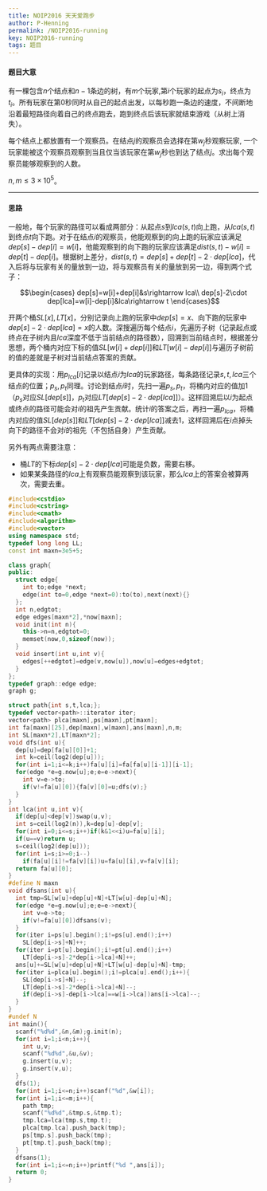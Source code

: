 ```yaml
---
title: NOIP2016 天天爱跑步
author: P-Henning
permalink: /NOIP2016-running
key: NOIP2016-running
tags: 题目
---
```


#### 题目大意

有一棵包含$n$个结点和$n−1$条边的树，有$m$个玩家,第$i$个玩家的起点为$s_i$，终点为$t_i$。所有玩家在第$0$秒同时从自己的起点出发，以每秒跑一条边的速度，不间断地沿着最短路径向着自己的终点跑去，跑到终点后该玩家就结束游戏（从树上消失）。

每个结点上都放置有一个观察员。在结点$j$的观察员会选择在第$w_j$秒观察玩家, 一个玩家能被这个观察员观察到当且仅当该玩家在第$w_j$秒也到达了结点$j$。求出每个观察员能够观察到的人数。

$n,m\leqslant 3\times 10^5$。

<!--more-->

---

#### 思路

一般地，每个玩家的路径可以看成两部分：从起点$s$到$lca(s,t)$向上跑，从$lca(s,t)$到终点$t$向下跑。对于在结点$i$的观察员，他能观察到的向上跑的玩家应该满足$dep[s]-dep[i]=w[i]$，他能观察到的向下跑的玩家应该满足$dist(s,t)-w[i]=dep[t]-dep[i]$。根据树上差分，$dist(s,t)=dep[s]+dep[t]-2\cdot dep[lca]$，代入后将与玩家有关的量放到一边，将与观察员有关的量放到另一边，得到两个式子：

$$\begin{cases}
dep[s]=w[i]+dep[i]&s\rightarrow lca\\
dep[s]-2\cdot dep[lca]=w[i]-dep[i]&lca\rightarrow t
\end{cases}$$

开两个桶$SL[x],LT[x]$，分别记录向上跑的玩家中$dep[s]=x$、向下跑的玩家中$dep[s]-2\cdot dep[lca]=x$的人数。深搜遍历每个结点$i$，先遍历子树（记录起点或终点在子树内且$lca$深度不低于当前结点的路径数），回溯到当前结点时，根据差分思想，两个桶内对应下标的值$SL[w[i]+dep[i]]$和$LT[w[i]-dep[i]]$与遍历子树前的值的差就是子树对当前结点答案的贡献。

更具体的实现：用$p_{lca}[i]$记录以结点$i$为$lca$的玩家路径，每条路径记录$s,t,lca$三个结点的位置；$p_s,p_t$同理。讨论到结点$i$时，先扫一遍$p_s,p_t$，将桶内对应的值加$1$（$p_s$对应$SL[dep[s]]$，$p_t$对应$LT[dep[s]-2\cdot dep[lca]]$）。这样回溯后以$i$为起点或终点的路径可能会对$i$的祖先产生贡献。统计$i$的答案之后，再扫一遍$p_{lca}$，将桶内对应的值$SL[dep[s]]$和$LT[dep[s]-2\cdot dep[lca]]$减去$1$，这样回溯后在$i$点掉头向下的路径不会对$i$的祖先（不包括自身）产生贡献。

另外有两点需要注意：

- 桶$LT$的下标$dep[s]-2\cdot dep[lca]$可能是负数，需要右移。
- 如果某条路径的$lca$上有观察员能观察到该玩家，那么$lca$上的答案会被算两次，需要去重。

```cpp
#include<cstdio>
#include<cstring>
#include<cmath>
#include<algorithm>
#include<vector>
using namespace std;
typedef long long LL;
const int maxn=3e5+5;

class graph{
public:
  struct edge{
    int to;edge *next;
    edge(int to=0,edge *next=0):to(to),next(next){}
  };
  int n,edgtot;
  edge edges[maxn*2],*now[maxn];
  void init(int n){
    this->n=n,edgtot=0;
    memset(now,0,sizeof(now));
  }
  void insert(int u,int v){
    edges[++edgtot]=edge(v,now[u]),now[u]=edges+edgtot;
  }
};
typedef graph::edge edge;
graph g;

struct path{int s,t,lca;};
typedef vector<path>::iterator iter;
vector<path> plca[maxn],ps[maxn],pt[maxn];
int fa[maxn][25],dep[maxn],w[maxn],ans[maxn],n,m;
int SL[maxn*2],LT[maxn*2];
void dfs(int u){
  dep[u]=dep[fa[u][0]]+1;
  int k=ceil(log2(dep[u]));
  for(int i=1;i<=k;i++)fa[u][i]=fa[fa[u][i-1]][i-1];
  for(edge *e=g.now[u];e;e=e->next){
    int v=e->to;
    if(v!=fa[u][0]){fa[v][0]=u;dfs(v);}
  }
}
int lca(int u,int v){
  if(dep[u]<dep[v])swap(u,v);
  int s=ceil(log2(n)),k=dep[u]-dep[v];
  for(int i=0;i<=s;i++)if(k&1<<i)u=fa[u][i];
  if(u==v)return u;
  s=ceil(log2(dep[u]));
  for(int i=s;i>=0;i--)
    if(fa[u][i]!=fa[v][i])u=fa[u][i],v=fa[v][i];
  return fa[u][0];
}
#define N maxn
void dfsans(int u){
  int tmp=SL[w[u]+dep[u]+N]+LT[w[u]-dep[u]+N];
  for(edge *e=g.now[u];e;e=e->next){
    int v=e->to;
    if(v!=fa[u][0])dfsans(v);
  }
  for(iter i=ps[u].begin();i!=ps[u].end();i++)
    SL[dep[i->s]+N]++;
  for(iter i=pt[u].begin();i!=pt[u].end();i++)
    LT[dep[i->s]-2*dep[i->lca]+N]++;
  ans[u]+=SL[w[u]+dep[u]+N]+LT[w[u]-dep[u]+N]-tmp;
  for(iter i=plca[u].begin();i!=plca[u].end();i++){
    SL[dep[i->s]+N]--;
    LT[dep[i->s]-2*dep[i->lca]+N]--;
    if(dep[i->s]-dep[i->lca]==w[i->lca])ans[i->lca]--;
  }
}
#undef N
int main(){
  scanf("%d%d",&n,&m);g.init(n);
  for(int i=1;i<n;i++){
    int u,v;
    scanf("%d%d",&u,&v);
    g.insert(u,v);
    g.insert(v,u);
  }
  dfs(1);
  for(int i=1;i<=n;i++)scanf("%d",&w[i]);
  for(int i=1;i<=m;i++){
    path tmp;
    scanf("%d%d",&tmp.s,&tmp.t);
    tmp.lca=lca(tmp.s,tmp.t);
    plca[tmp.lca].push_back(tmp);
    ps[tmp.s].push_back(tmp);
    pt[tmp.t].push_back(tmp);
  }
  dfsans(1);
  for(int i=1;i<=n;i++)printf("%d ",ans[i]);
  return 0;
}
```
